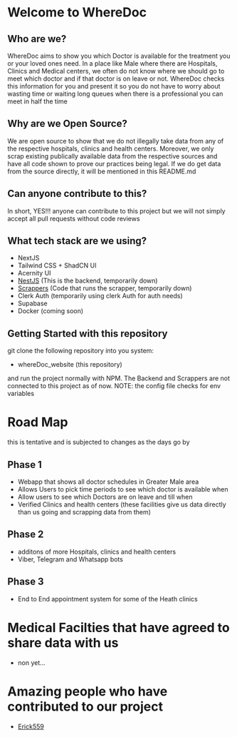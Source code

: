 # Welcome to WhereDoc

## Who are we?

WhereDoc aims to show you which Doctor is available for the treatment
you or your loved ones need. In a place like Male where there are
Hospitals, Clinics and Medical centers, we often do not know where we
should go to meet which doctor and if that doctor is on leave or not.
WhereDoc checks this information for you and present it so you do not
have to worry about wasting time or waiting long queues when there is
a professional you can meet in half the time

## Why are we Open Source?

We are open source to show that we do not illegally take data from any of the respective hospitals, clinics and health centers. Moreover, we only scrap existing publically available data from the respective sources and have all code shown to prove our practices being legal. If we do get data from the source directly, it will be mentioned in this README.md

## Can anyone contribute to this?

In short, YES!!! anyone can contribute to this project but we will not simply accept all pull requests without code reviews

## What tech stack are we using?

- NextJS
- Tailwind CSS + ShadCN UI
- Acernity UI
- [NestJS](https://github.com/Elgius/where_doc_backend) (This is the backend, temporarily down)
- [Scrappers](https://github.com/Elgius/where_doc_scrapper) (Code that runs the scrapper, temporarily down)
- Clerk Auth (temporarily using clerk Auth for auth needs)
- Supabase
- Docker (coming soon)

## Getting Started with this repository

git clone the following repository into you system:

- whereDoc_website (this repository)

and run the project normally with NPM. The Backend and Scrappers are not connected to this project as of now.
NOTE: the config file checks for env variables

# Road Map

this is tentative and is subjected to changes as the days go by

## Phase 1

- Webapp that shows all doctor schedules in Greater Male area
- Allows Users to pick time periods to see which doctor is available when
- Allow users to see which Doctors are on leave and till when
- Verified Clinics and health centers (these facilities give us data directly than us going and scrapping data from them)

## Phase 2

- additons of more Hospitals, clinics and health centers
- Viber, Telegram and Whatsapp bots

## Phase 3

- End to End appointment system for some of the Heath clinics

# Medical Facilties that have agreed to share data with us

- non yet...

# Amazing people who have contributed to our project

- [Erick559](https://github.com/Erick559)
